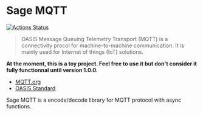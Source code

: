 # Sage MQTT

[![Actions Status](https://github.com/OragonEfreet/sage_mqtt/workflows/Rust/badge.svg)](https://github.com/OragonEfreet/sage_mqtt/actions)

> OASIS Message Queuing Telemetry Transport (MQTT) is a connectivity procol for machine-to-machine communication. It is mainly used for Internet of things (IoT) solutions.

**At the moment, this is a toy project. Feel free to use it but don't consider it fully functionnal until version 1.0.0.**

- [MQTT.org](http://mqtt.org/)
- [OASIS Standard](https://docs.oasis-open.org/mqtt/mqtt/v5.0/mqtt-v5.0.html)

Sage MQTT is a encode/decode library for MQTT protocol with async functions.
